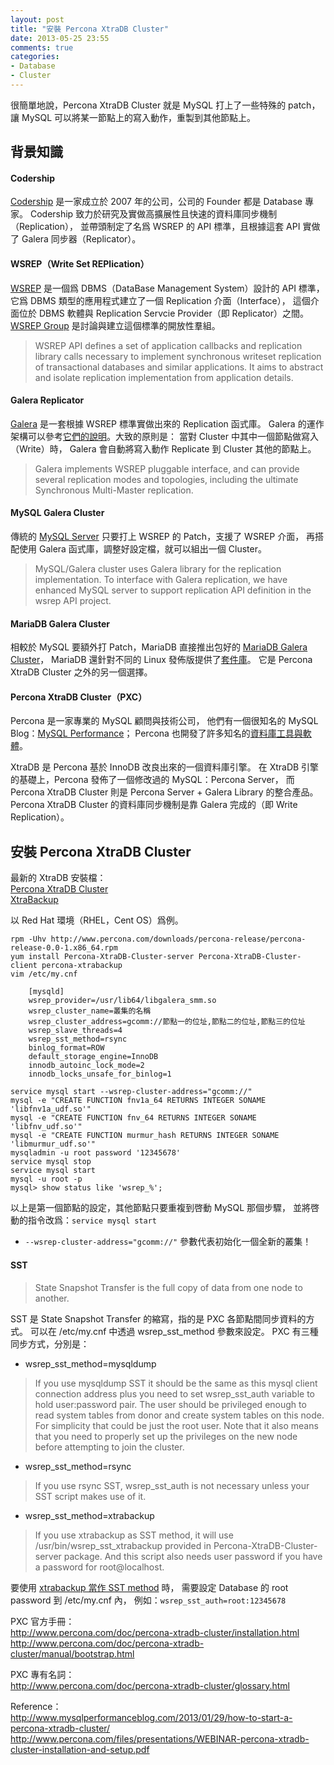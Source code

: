 ```yaml
---
layout: post
title: "安裝 Percona XtraDB Cluster"
date: 2013-05-25 23:55
comments: true
categories:
- Database
- Cluster
---
```


很簡單地說，Percona XtraDB Cluster 就是 MySQL 打上了一些特殊的 patch，
讓 MySQL 可以將某一節點上的寫入動作，重製到其他節點上。

## 背景知識
 
#### Codership

[Codership][1] 是一家成立於 2007 年的公司，公司的 Founder 都是 Database 專家。
Codership 致力於研究及實做高擴展性且快速的資料庫同步機制（Replication），
並帶頭制定了名爲 WSREP 的 API 標準，且根據這套 API 實做了 Galera 同步器（Replicator）。
 
#### WSREP（Write Set REPlication）

[WSREP][2] 是一個爲 DBMS（DataBase Management System）設計的 API 標準，
它爲 DBMS 類型的應用程式建立了一個 Replication 介面（Interface），
這個介面位於 DBMS 軟體與 Replication Servcie Provider（即 Replicator）之間。
[WSREP Group][3] 是討論與建立這個標準的開放性羣組。

> WSREP API defines a set of application callbacks and replication library calls necessary to implement synchronous writeset replication of transactional databases and similar applications. It aims to abstract and isolate replication implementation from application details.

#### Galera Replicator

[Galera][4] 是一套根據 WSREP 標準實做出來的 Replication 函式庫。
Galera 的運作架構可以參考[它們的說明][5]。大致的原則是：
當對 Cluster 中其中一個節點做寫入（Write）時，
Galera 會自動將寫入動作 Replicate 到 Cluster 其他的節點上。

> Galera implements WSREP pluggable interface, and can provide several replication modes and topologies, including the ultimate Synchronous Multi-Master replication.

#### MySQL Galera Cluster

傳統的 [MySQL Server][6] 只要打上 WSREP 的 Patch，支援了 WSREP 介面，
再搭配使用 Galera 函式庫，調整好設定檔，就可以組出一個 Cluster。

> MySQL/Galera cluster uses Galera library for the replication implementation. To interface with Galera replication, we have enhanced MySQL server to support replication API definition in the wsrep API project.

#### MariaDB Galera Cluster

相較於 MySQL 要額外打 Patch，MariaDB 直接推出包好的 [MariaDB Galera Cluster][7]，
MariaDB 還針對不同的 Linux 發佈版提供了[套件庫][8]。
它是 Percona XtraDB Cluster 之外的另一個選擇。

#### Percona XtraDB Cluster（PXC）

Percona 是一家專業的 MySQL 顧問與技術公司，
他們有一個很知名的 MySQL Blog：[MySQL Performance][9]；
Percona 也開發了許多知名的[資料庫工具與軟體][10]。

XtraDB 是 Percona 基於 InnoDB 改良出來的一個資料庫引擎。
在 XtraDB 引擎的基礎上，Percona 發佈了一個修改過的 MySQL：Percona Server，
而 Percona XtraDB Cluster 則是 Percona Server + Galera Library 的整合產品。
Percona XtraDB Cluster 的資料庫同步機制是靠 Galera 完成的（即 Write Replication）。 

## 安裝 Percona XtraDB Cluster
 
最新的 XtraDB 安裝檔：   
[Percona XtraDB Cluster][11]   
[XtraBackup][12]

以 Red Hat 環境（RHEL，Cent OS）爲例。

    rpm -Uhv http://www.percona.com/downloads/percona-release/percona-release-0.0-1.x86_64.rpm
    yum install Percona-XtraDB-Cluster-server Percona-XtraDB-Cluster-client percona-xtrabackup
    vim /etc/my.cnf

        [mysqld]
        wsrep_provider=/usr/lib64/libgalera_smm.so
        wsrep_cluster_name=叢集的名稱
        wsrep_cluster_address=gcomm://節點一的位址,節點二的位址,節點三的位址
        wsrep_slave_threads=4
        wsrep_sst_method=rsync
        binlog_format=ROW
        default_storage_engine=InnoDB
        innodb_autoinc_lock_mode=2
        innodb_locks_unsafe_for_binlog=1

    service mysql start --wsrep-cluster-address="gcomm://"
    mysql -e "CREATE FUNCTION fnv1a_64 RETURNS INTEGER SONAME 'libfnv1a_udf.so'"
    mysql -e "CREATE FUNCTION fnv_64 RETURNS INTEGER SONAME 'libfnv_udf.so'"
    mysql -e "CREATE FUNCTION murmur_hash RETURNS INTEGER SONAME 'libmurmur_udf.so'"
    mysqladmin -u root password '12345678'
    service mysql stop
    service mysql start
    mysql -u root -p
    mysql> show status like 'wsrep_%';

以上是第一個節點的設定，其他節點只要重複到啓動 MySQL 那個步驟，
並將啓動的指令改爲：`service mysql start`

* `--wsrep-cluster-address="gcomm://"` 參數代表初始化一個全新的叢集！

#### SST

> State Snapshot Transfer is the full copy of data from one node to another.

SST 是 State Snapshot Transfer 的縮寫，指的是 PXC 各節點間同步資料的方式。
可以在 /etc/my.cnf 中透過 wsrep_sst_method 參數來設定。
PXC 有三種同步方式，分別是：

* wsrep_sst_method=mysqldump

> If you use mysqldump SST it should be the same as this mysql client connection address plus you need to set wsrep_sst_auth variable to hold user:password pair. The user should be privileged enough to read system tables from donor and create system tables on this node. For simplicity that could be just the root user. Note that it also means that you need to properly set up the privileges on the new node before attempting to join the cluster.

* wsrep_sst_method=rsync

> If you use rsync SST, wsrep_sst_auth is not necessary unless your SST script makes use of it.

* wsrep_sst_method=xtrabackup

> If you use xtrabackup as SST method, it will use /usr/bin/wsrep_sst_xtrabackup provided in Percona-XtraDB-Cluster-server package. And this script also needs user password if you have a password for root@localhost.

要使用 [xtrabackup 當作 SST method][13] 時，
需要設定 Database 的 root password 到 /etc/my.cnf 內，
例如：`wsrep_sst_auth=root:12345678`

PXC 官方手冊：   
<http://www.percona.com/doc/percona-xtradb-cluster/installation.html>   
<http://www.percona.com/doc/percona-xtradb-cluster/manual/bootstrap.html>   

PXC 專有名詞：   
<http://www.percona.com/doc/percona-xtradb-cluster/glossary.html>

Reference：   
<http://www.mysqlperformanceblog.com/2013/01/29/how-to-start-a-percona-xtradb-cluster/>   
<http://www.percona.com/files/presentations/WEBINAR-percona-xtradb-cluster-installation-and-setup.pdf>   

[1]: http://www.codership.com/company/
[2]: https://launchpad.net/wsrep/
[3]: https://launchpad.net/wsrep-group/
[4]: https://launchpad.net/galera/
[5]: http://www.codership.com/products/galera_replication/
[6]: http://www.codership.com/products/mysql_galera/
[7]: https://downloads.mariadb.org/mariadb-galera/
[8]: https://downloads.mariadb.org/mariadb/repositories/
[9]: http://www.mysqlperformanceblog.com
[10]: http://www.percona.com/software
[11]: http://www.percona.com/downloads/Percona-XtraDB-Cluster/LATEST/
[12]: http://www.percona.com/downloads/XtraBackup/LATEST/
[13]: http://serverfault.com/questions/389190/xtrabackup-for-sst-with-xtradb-cluster
